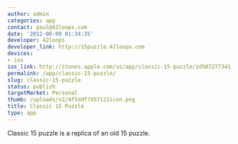 ```yaml
---
author: admin
categories: app
contact: paul@42loops.com
date: '2012-06-09 01:34:35'
developer: 42loops
developer_link: http://15puzzle.42loops.com
devices: 
- ios
ios_link: http://itunes.apple.com/us/app/classic-15-puzzle/id507277341
permalink: /app/classic-15-puzzle/
slug: classic-15-puzzle
status: publish
targetMarket: Personal
thumb: /uploads/v2/4f5ddf7957122icon.png
title: Classic 15 Puzzle
type: app
---
```


Classic 15 puzzle is a replica of an old 15 puzzle.